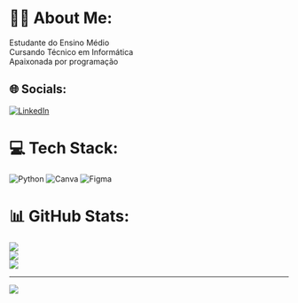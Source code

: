 # 🙋‍♀️ About Me:
Estudante do Ensino Médio<br>Cursando Técnico em Informática<br>Apaixonada por programação


## 🌐 Socials:
[![LinkedIn](https://img.shields.io/badge/LinkedIn-%230077B5.svg?logo=linkedin&logoColor=white)](https://linkedin.com/in/https://www.linkedin.com/in/angelita-dias-a31775260/) 

# 💻 Tech Stack:
![Python](https://img.shields.io/badge/python-3670A0?style=for-the-badge&logo=python&logoColor=ffdd54) ![Canva](https://img.shields.io/badge/Canva-%2300C4CC.svg?style=for-the-badge&logo=Canva&logoColor=white) ![Figma](https://img.shields.io/badge/figma-%23F24E1E.svg?style=for-the-badge&logo=figma&logoColor=white)
# 📊 GitHub Stats:
![](https://github-readme-stats.vercel.app/api?username=angelitadias&theme=dracula&hide_border=true&include_all_commits=false&count_private=false)<br/>
![](https://github-readme-streak-stats.herokuapp.com/?user=angelitadias&theme=dracula&hide_border=true)<br/>
![](https://github-readme-stats.vercel.app/api/top-langs/?username=angelitadias&theme=dracula&hide_border=true&include_all_commits=false&count_private=false&layout=compact)

---
[![](https://visitcount.itsvg.in/api?id=angelitadias&icon=0&color=0)](https://visitcount.itsvg.in)

<!-- Proudly created with GPRM ( https://gprm.itsvg.in ) -->
